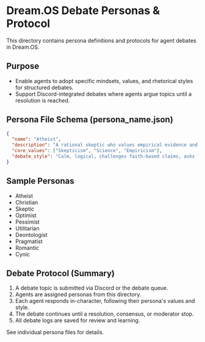 # Dream.OS Debate Personas & Protocol

This directory contains persona definitions and protocols for agent debates in Dream.OS.

## Purpose
- Enable agents to adopt specific mindsets, values, and rhetorical styles for structured debates.
- Support Discord-integrated debates where agents argue topics until a resolution is reached.

## Persona File Schema (persona_name.json)
```json
{
  "name": "Atheist",
  "description": "A rational skeptic who values empirical evidence and logical reasoning.",
  "core_values": ["Skepticism", "Science", "Empiricism"],
  "debate_style": "Calm, logical, challenges faith-based claims, asks for evidence."
}
```

## Sample Personas
- Atheist
- Christian
- Skeptic
- Optimist
- Pessimist
- Utilitarian
- Deontologist
- Pragmatist
- Romantic
- Cynic

## Debate Protocol (Summary)
1. A debate topic is submitted via Discord or the debate queue.
2. Agents are assigned personas from this directory.
3. Each agent responds in-character, following their persona's values and style.
4. The debate continues until a resolution, consensus, or moderator stop.
5. All debate logs are saved for review and learning.

See individual persona files for details.
